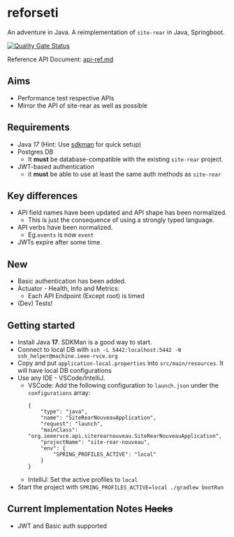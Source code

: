 # reforseti

An adventure in Java. A reimplementation of `site-rear` in Java, Springboot.

[![Quality Gate Status](https://sonarcloud.io/api/project_badges/measure?project=IEEE-RVCE_reforseti&metric=alert_status)](https://sonarcloud.io/summary/new_code?id=IEEE-RVCE_reforseti)

Reference API Document: [api-ref.md](https://github.com/IEEE-RVCE/site-rear/blob/master/docs/api-ref.md)
## Aims

- Performance test respective APIs
- Mirror the API of site-rear as well as possible

## Requirements

- Java *17* (Hint: Use [sdkman](https://sdkman.io/) for quick setup)
- Postgres DB
  - It **must** be database-compatible with the existing `site-rear` project. 
- JWT-based authentication
  - it **must** be able to use at least the same auth methods as `site-rear`

## Key differences

- API field names have been updated and API shape has been normalized.
  - This is just the consequence of using a strongly typed language.
- API verbs have been normalized. 
  - Eg.`events` is now `event`
- JWTs expire after some time.

## New

- Basic authentication has been added.
- Actuator - Health, Info and Metrics:
  - Each API Endpoint (Except root) is timed
- (Dev) Tests!

## Getting started

- Install Java **17**. SDKMan is a good way to start.
- Connect to local DB with `ssh -L 5442:localhost:5442 -N ssh_helper@machine.ieee-rvce.org`
- Copy and put `application-local.properties` into `src/main/resources`. It will have local DB configurations
- Use any IDE - VSCode/IntelliJ.
  - VSCode: Add the following configuration to `launch.json` under the `configurations` array:
    ```jsonc
    {
        "type": "java",
        "name": "SiteRearNouveauApplication",
        "request": "launch",
        "mainClass": "org.ieeervce.api.siterearnouveau.SiteRearNouveauApplication",
        "projectName": "site-rear-nouveau",
        "env": {
            "SPRING_PROFILES_ACTIVE": "local"
        }
    }
    ```
  - IntelliJ: Set the active profiles to `local`
- Start the project with `SPRING_PROFILES_ACTIVE=local ./gradlew bootRun`

## Current Implementation Notes ~~Hacks~~

- JWT and Basic auth supported

